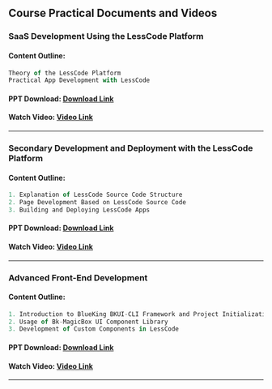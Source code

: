 ## Course Practical Documents and Videos

### SaaS Development Using the LessCode Platform

#### Content Outline:

```js
Theory of the LessCode Platform
Practical App Development with LessCode
```

#### PPT Download: [Download Link](https://staticfile.qq.com/lesscode/p9508f3d3cfba4809b2e1a3cba58cdd20/template-imgs/latest/LessCode-1.pptx)

#### Watch Video: [Video Link](https://www.bilibili.com/video/BV1RG4y147ey)

---

### Secondary Development and Deployment with the LessCode Platform

#### Content Outline:

```js
1. Explanation of LessCode Source Code Structure
2. Page Development Based on LessCode Source Code
3. Building and Deploying LessCode Apps
```

#### PPT Download: [Download Link](https://staticfile.qq.com/lesscode/p9508f3d3cfba4809b2e1a3cba58cdd20/template-imgs/latest/LessCode-2.pptx)

#### Watch Video: [Video Link](https://www.bilibili.com/video/BV1ie4y1a79h)

---

### Advanced Front-End Development

#### Content Outline:

```js
1. Introduction to BlueKing BKUI-CLI Framework and Project Initialization
2. Usage of Bk-MagicBox UI Component Library
3. Development of Custom Components in LessCode
```

#### PPT Download: [Download Link](https://staticfile.qq.com/lesscode/p9508f3d3cfba4809b2e1a3cba58cdd20/template-imgs/latest/LessCode-3.pptx)

#### Watch Video: [Video Link](https://www.bilibili.com/video/BV1684y1v7WV)

---
